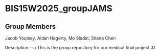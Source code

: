 # BIS15W2025_groupJAMS

Group Members
--
Jacob Youtsey, Aidan Hagerty, Mo Siadat, Shana Chen

Description
--a
This is the group repository for our medical final project :D